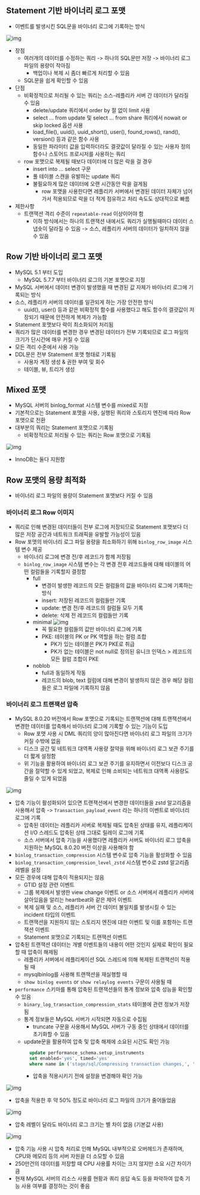 ## Statement 기반 바이너리 로그 포맷
- 이벤트를 발생시킨 SQL문을 바이너리 로그에 기록하는 방식

![img](./img/mysqlbinlog.png)
- 장점
  - 여러개의 데이터를 수정하는 쿼리 -> 하나의 SQL문만 저장 -> 바이너리 로그 파일의 용량이 작아짐
    - 백업이나 복제 시 좀더 빠르게 처리할 수 있음
  - SQL문을 쉽게 확인할 수 있음
- 단점
  - 비확정적으로 처리될 수 있는 쿼리는 소스-레플리카 서버 간 데이터가 달라질 수 있음
    - delete/update 쿼리에서 order by 절 없이 limit 사용
    - select ... from update 및 select ... from share 쿼리에서 nowait or skip locked 옵션 사용
    - load_file(), uuid(), uuid_short(), user(), found_rows(), rand(), version() 등과 같은 함수 사용
    - 동일한 파라미터 값을 입력하더라도 결괏값이 달라질 수 있는 사용자 정의 함수나 스토어드 프로시저를 사용하는 쿼리
  - row 포맷으로 복제될 때보다 데이터에 더 많은 락을 걸 경우
    - insert into ... select 구문
    - 풀 테이블 스캔을 유발하는 update 쿼리
    - 불필요하게 많은 데이터에 오랜 시간동안 락을 걸게됨
      - row 포맷을 사용한다면 레플리카 서버에서 변경된 데이터 자체가 넘어가서 적용되므로 락을 더 적게 점유하고 처리 속도도 상대적으로 빠름
- 제한사항
  - 트랜잭션 격리 수준이 `repeatable-read` 이상이어야 함
    - 이하 방식에서는 하나의 트랜잭션 내에서도 쿼리가 실행될때마다 데이터 스냅숏이 달라질 수 있음 -> 소스, 레플리카 서버의 데이터가 일치하지 않을 수 있음

## Row 기반 바이너리 로그 포맷
- MySQL 5.1 부터 도입
  - MySQL 5.7.7 부터 바이너리 로그의 기본 포맷으로 지정
- MySQL 서버에서 데이터 변경이 발생했을 때 변경된 값 자체가 바이너리 로그에 기록되는 방식
- 소스, 레플리카 서버의 데이터를 일관되게 하는 가장 안전한 방식
  - uuid(), user() 등과 같은 비확정적 함수를 사용했다고 해도 함수의 결괏값이 저장되기 때문에 안전하게 복제가 가능함
- Statement 포맷보다 락이 최소화되어 처리됨
- 쿼리가 많은 데이터를 변경한 경우 변경된 데이터가 전부 기록되므로 로그 파일의 크기가 단시간에 매우 커질 수 있음
- 모든 격리 수준에서 사용 가능
- DDL문은 전부 Statement 포맷 형태로 기록됨
  - 사용자 계정 생성 & 권한 부여 및 회수
  - 테이블, 뷰, 트리거 생성

## Mixed 포맷
- MySQL 서버의 binlog_format 시스템 변수를 mixed로 지정
- 기본적으로는 Statement 포맷을 사용, 실행된 쿼리와 스토리지 엔진에 따라 Row 포맷으로 전환
- 대부분의 쿼리는 Statement 포맷으로 기록됨
  - 비확정적으로 처리될 수 있는 쿼리는 Row 포맷으로 기록됨

![img](./img/16.2%20스토리지%20엔진별로%20지원하는%20바이너리%20로그%20포맷의%20종류.png)
- InnoDB는 둘다 지원함

## Row 포맷의 용량 최적화
- 바이너리 로그 파일의 용량이 Statement 포맷보다 커질 수 있음

### 바이너리 로그 Row 이미지
- 쿼리로 인해 변경된 데이터들이 전부 로그에 저장되므로 Statement 포맷보다 더 많은 저장 공간과 네트워크 트래픽을 유발할 가능성이 있음
- Row 포맷의 바이너리 로그 파일 용량을 최소화하기 위해 `binlog_row_image` 시스템 변수 제공
  - 바이너리 로그에 변경 전/후 레코드가 함께 저장됨
  - `binlog_row_image` 시스템 변수는 각 변경 전후 레코드들에 대해 테이블의 어떤 컬럼들을 기록할지 결정함
    - full
      - 변경이 발생한 레코드의 모든 컬럼들의 값을 바이너리 로그에 기록하는 방식
      - insert: 저장된 레코드의 컬럼들만 기록
      - update: 변경 전/후 레코드의 컬럼들 모두 기록
      - delete: 삭제 전 레코드의 컬럼들만 기록
    - minimal
      ![img](./img/16.3%20binlog_row_image%20시스템%20변수가%20minimal일%20때%20이벤트%20종류별%20바이너리%20로그에서의%20변경%20전후%20레코드%20기록%20내용.png)
      - 꼭 필요한 컬럼들의 값만 바이너리 로그에 기록
      - PKE: 테이블의 PK or PK 역할을 하는 컬럼 조합
        - PK가 있는 테이블은 PK가 PKE로 취급
        - PK가 없는 테이블은 not null로 정의된 유니크 인덱스 > 레코드의 모든 컬럼 조합이 PKE
    - noblob
      - full과 동일하게 작동
      - 레코드의 blob, text 컬럼에 대해 변경이 발생하지 않은 경우 해당 컬럼들은 로그 파일에 기록하지 않음

### 바이너리 로그 트랜잭션 압축
- MySQL 8.0.20 버전에서 Row 포맷으로 기록되는 트랜잭션에 대해 트랜잭션에서 변경한 데이터를 압축해서 바이너리 로그에 기록할 수 있는 기능이 도입
  - Row 포맷 사용 시 DML 쿼리의 양이 많아진다면 바이너리 로그 파일의 크기가 커질 수밖에 없음
  - 디스크 공간 및 네트워크 대역폭 사용량 절약을 위해 바이너리 로그 보관 주기를 더 짧게 설정함
  - 위 기능을 활용하여 바이너리 로그 보관 주기를 유지하면서 이전보다 디스크 공간을 절약할 수 있게 되었고, 복제로 인해 소비되는 네트워크 대역폭 사용량도 줄일 수 있게 되었음

![img](./img/16.7%20압축된%20바이너리%20로그%20트랜잭션의%20복제.png)
- 압축 기능이 활성화되어 있으면 트랜잭션에서 변경한 데이터들을 zstd 알고리즘을 사용해서 압축 -> `Transaction_payload_event` 라는 하나의 이벤트로 바이너리 로그에 기록
  - 압축된 데이터는 레플리카 서버로 복제될 때도 압축된 상태를 유지, 레플리케이션 I/O 스레드도 압축된 상태 그대로 릴레이 로그에 기록
  - 소스 서버에서 압축 기능을 사용했다면 레플리카 서버도 바이너리 로그 압축을 지원하는 MySQL 8.0.20 버전 이상을 사용해야 함
- `binlog_transaction_compression` 시스템 변수로 압축 기능을 활성화할 수 있음
- `binlog_transaction_compression_level_zstd` 시스템 변수로 zstd 알고리즘 레벨을 설정
- 모든 경우에 대해 압축이 적용되지는 않음
  - GTID 설정 관련 이벤트
  - 그룹 복제에서 발생한 view change 이벤트 or 소스 서버에서 레플리카 서버에 살아있음을 알리는 heartbeat와 같은 제어 이벤트
  - 복제 실패 및 소스, 레플리카 서버 간 데이터 불일치를 발생시킬 수 있는 incident 타입의 이벤트
  - 트랜잭션을 지원하지 않는 스토리지 엔진에 대한 이벤트 및 이를 포함하는 트랜잭션 이벤트
  - Statement 포맷으로 기록되는 트랜잭션 이벤트
- 압축된 트랜잭션 데이터는 개별 이벤트들의 내용이 어떤 것인지 실제로 확인이 필요할 때 압축이 해제됨
  - 레플리카 서버에서 레플리케이션 SQL 스레드에 의해 복제된 트랜잭션이 적용될 때
  - mysqlbinlog를 사용해 트랜잭션을 재실행할 때
  - `show binlog events` or `show relaylog events` 구문이 사용될 때
- `performance` 스키마를 통해 압축된 트랜잭션들의 통계 정보와 압축 성능을 확인할 수 있음
  - `binary_log_transaction_compression_stats` 테이블에 관련 정보가 저장됨
  - 통계 정보들은 MySQL 서버가 시작되면 자동으로 수집됨
    - truncate 구문을 사용해서 MySQL 서버가 구동 중인 상태에서 데이터를 초기화할 수 있음
  - update문을 활용하여 압축 및 압축 해제에 소요된 시간도 확인 가능
    ```sql
      update performance_schema.setup_instruments
      set enabled='yes', timed='yes'
      where name in ('stage/sql/Compressing transaction changes,', 'stage/sql/Decompressing transaction changes.');
    ```
    - 압축을 적용시키기 전에 설정을 변경해야 확인 가능

![img](./img/16.8%20압축%20기능%20사용%20여부에%20따른%20바이너리%20로그%20크기%20비교.png)
- 압축을 적용한 후 약 50% 정도로 바이너리 로그 파일의 크기가 줄어들었음

![img](./img/16.9%20압축%20레벨별%20바이너리%20로그%20크기%20비교.png)
- 압축 레벨이 달라도 바이너리 로그 크기는 별 차이 없음 (기본값 사용)

![img](./img/16.4%20압축%20기능%20사용%20여부에%20따른%20소요%20시간%20및%20평균%20CPU%20사용률.png)
- 압축 기능 사용 시 압축 처리로 인해 MySQL 내부적으로 오버헤드가 존재하며, CPU와 메모리 등의 서버 자원을 더 소모할 수 있음
- 250만건의 데이터를 저장할 때 CPU 사용률 차이는 크지 않지만 소요 시간 차이가 큼
- 현재 MySQL 서버의 리소스 사용률 현황과 쿼리 응답 속도 등을 파악하여 압축 기능 사용 여부를 결정하는 것이 좋음
